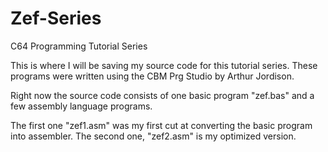 # Zef-Series
C64 Programming Tutorial Series

This is where I will be saving my source code for this tutorial series.  These programs were written using the CBM Prg Studio by Arthur Jordison.

Right now the source code consists of one basic program "zef.bas" and a few assembly language programs.

The first one "zef1.asm" was my first cut at converting the basic program into assembler.  The second one, "zef2.asm" is my optimized version.
